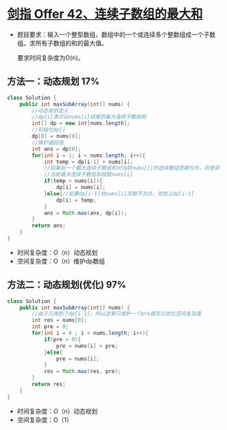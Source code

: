 # [剑指 Offer 42、连续子数组的最大和](https://leetcode-cn.com/problems/lian-xu-zi-shu-zu-de-zui-da-he-lcof/)

- 题目要求：输入一个整型数组，数组中的一个或连续多个整数组成一个子数组。求所有子数组的和的最大值。

  要求时间复杂度为O(n)。


## 方法一：动态规划 17%

```java
class Solution {
    public int maxSubArray(int[] nums) {
        //动态规划定义：
        //dp[i]表示以nums[i]结尾的最大连续子数组和
        int[] dp = new int[nums.length];
        //初始化dp[]
        dp[0] = nums[0];
        //维护返回值
        int ans = dp[0];
        for(int i = 1; i < nums.length; i++){
            int temp = dp[i-1] + nums[i];
            //如果前一个最大连续子数组和对当前nums[i]的连续数组贡献为负，则舍弃
            //当前最大连续子数组和就是nums[i]
            if(temp < nums[i]){
                dp[i] = nums[i];
            }else{//如果dp[i-1]对nums[i]贡献不为负，则加上dp[i-1]
                dp[i] = temp;
            }
            ans = Math.max(ans, dp[i]);
        }
        return ans; 
    }
}
```

- 时间复杂度：*O*（n）动态规划
- 空间复杂度：O（n）维护dp数组



## 方法二：动态规划(优化) 97%

```java
class Solution {
    public int maxSubArray(int[] nums) {
        //由于只用到了dp[i-1]，所以这里只维护一个pre就可以优化空间复杂度
        int res = nums[0];
        int pre = 0;
        for(int i = 0 ; i < nums.length; i++){
            if(pre > 0){
                pre = nums[i] + pre;
            }else{
                pre = nums[i];
            }
            res = Math.max(res, pre);
        }
        return res;
    }
}
```

- 时间复杂度：*O*（n）动态规划
- 空间复杂度：O（1）